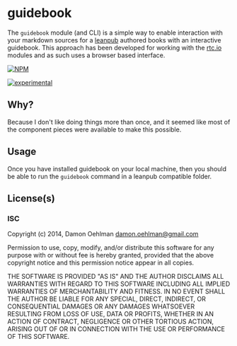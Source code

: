 # guidebook

The `guidebook` module (and CLI) is a simple way to enable interaction with
your markdown sources for a [leanpub](https://leanpub.com) authored books
with an interactive guidebook.  This approach has been developed for working
with the [rtc.io](http://rtc.io/) modules and as such uses a browser based
interface.


[![NPM](https://nodei.co/npm/guidebook.png)](https://nodei.co/npm/guidebook/)

[![experimental](https://img.shields.io/badge/stability-experimental-red.svg)](https://github.com/badges/stability-badges) 

## Why?

Because I don't like doing things more than once, and it seemed like most of
the component pieces were available to make this possible.

## Usage

Once you have installed guidebook on your local machine, then you should be
able to run the `guidebook` command in a leanpub compatible folder.

## License(s)

### ISC

Copyright (c) 2014, Damon Oehlman <damon.oehlman@gmail.com>

Permission to use, copy, modify, and/or distribute this software for any
purpose with or without fee is hereby granted, provided that the above
copyright notice and this permission notice appear in all copies.

THE SOFTWARE IS PROVIDED "AS IS" AND THE AUTHOR DISCLAIMS ALL WARRANTIES WITH
REGARD TO THIS SOFTWARE INCLUDING ALL IMPLIED WARRANTIES OF MERCHANTABILITY
AND FITNESS. IN NO EVENT SHALL THE AUTHOR BE LIABLE FOR ANY SPECIAL, DIRECT,
INDIRECT, OR CONSEQUENTIAL DAMAGES OR ANY DAMAGES WHATSOEVER RESULTING FROM
LOSS OF USE, DATA OR PROFITS, WHETHER IN AN ACTION OF CONTRACT, NEGLIGENCE OR
OTHER TORTIOUS ACTION, ARISING OUT OF OR IN CONNECTION WITH THE USE OR
PERFORMANCE OF THIS SOFTWARE.
